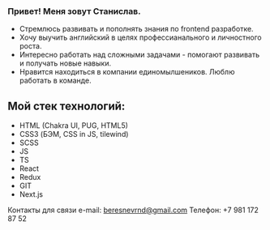 ### Привет! Меня зовут Станислав.
* Стремлюсь развивать и пополнять знания по frontend разработке.
* Хочу выучить английский в целях профессианального и личностного роста.
* Интересно работать над сложными задачами - помогают развивать и получать новые навыки.
* Нравится находиться в компании единомылшеников. Люблю работать в команде.

## Мой стек технологий:
* HTML (Chakra UI, PUG, HTML5)
* CSS3 (БЭМ, CSS in JS, tilewind)
* SCSS
* JS
* TS
* React
* Redux
* GIT
* Next.js

Контакты для связи
e-mail: beresnevrnd@gmail.com
Телефон: +7 981 172 87 52

<!--
**StasRnD/StasRnD** is a ✨ _special_ ✨ repository because its `README.md` (this file) appears on your GitHub profile.

Here are some ideas to get you started:

- 🔭 I’m currently working on ...
- 🌱 I’m currently learning ...
- 👯 I’m looking to collaborate on ...
- 🤔 I’m looking for help with ...
- 💬 Ask me about ...
- 📫 How to reach me: ...
- 😄 Pronouns: ...
- ⚡ Fun fact: ...
-->
